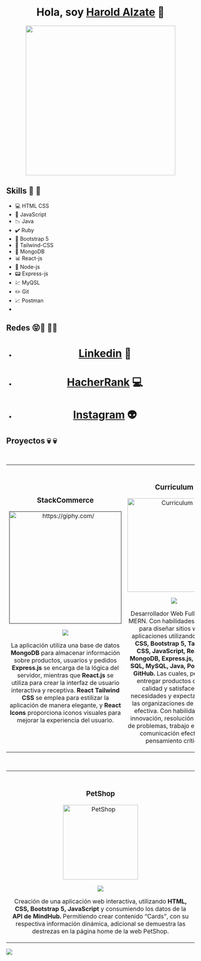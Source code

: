 
<div align="center">
<h1 align="center">Hola, soy <a href="https://harold12a.github.io/CV/">Harold Alzate</a> 👋</h1>
</div>
<div align="center" >
<img src="https://media.giphy.com/media/RbDKaczqWovIugyJmW/giphy.gif" width="400"/>
</div>

  ## Skills 🌟 🌟 

- 💻 HTML CSS
- 🚀 JavaScript
- 📉 Java
- ✔️ Ruby
- 💯 Bootstrap 5
- 🌈 Tailwind-CSS
- 📝 MongoDB
- 📊 React-js
- 📘 Node-js
- 📟 Express-js
- 💹 MyQSL
- ✏️ Git
- 📈 Postman
- 

 ## Redes 	😝🌟 📱😎  

- <h1 align="center"><a href="www.linkedin.com/in/harold-alzate-ayala-desarrollador-full-stack-mern">Linkedin</a> 📲 </h1>
- <h1 align="center" > <a href="https://www.hackerrank.com/haroldalzate99 ">HacherRank</a> 💻 </h1>
- <h1 align="center" > <a href="https://instagram.com/haroldhuaa228?utm_source=qr&igshid=MzNlNGNkZWQ4Mg==">Instagram</a> 👽 </h1>

## Proyectos  	💀	💀 
<br>
<div align="center">
<table>
<tr>
<td width="50%">
<h3 align="center">StackCommerce</h3>
<div align="center">
<a href=""https://github.com/harold12a/stack_commerce_front" target="_blank"><img src="https://media.giphy.com/media/L1R1tvI9svkIWwpVYr/giphy.gif" width="300" alt="https://giphy.com/"></a>
<p>
<a href="https://github.com/harold12a/stack_commerce_front" target="_blank">
<img src="https://img.shields.io/badge/CÓDIGO-ff9?style=for-the-badge&logo=github&logoColor=black">
</a>
<!-- <a href="https://youtu.be/vJapzH_46a8" target="_blank">
<img src="https://img.shields.io/badge/-Youtube-green?style=for-the-badge&color=fbfc40">
</a> -->
  
</p>
<p> La aplicación utiliza una base de datos <strong> MongoDB </strong> para almacenar información sobre productos, usuarios y pedidos <strong> Express.js</strong> se encarga de la lógica del servidor, mientras que <strong> React.js  </strong> se utiliza para crear la interfaz de usuario interactiva y receptiva.  <strong>  React Tailwind CSS</strong> se emplea para estilizar la aplicación de manera elegante, y <strong>  React Icons </strong> proporciona iconos visuales para mejorar la experiencia del usuario. </p>
</div>
                                                                                      
</td>

<td width="50%">
               <br>
<h3 align="center">Curriculum</h3>
<div align="center">                                       
<a href="https://harold12a.github.io/CV/" target="_blank"><img src="https://media.giphy.com/media/3o6MbsqRR1R3Flc1wI/giphy.gif" width="250" alt="Curriculum"></a>
<br>
<p>
<a href="https://harold12a.github.io/CV/" target="_blank">
<img src="https://img.shields.io/badge/C%C3%93DIGO-80ffaa?style=for-the-badge&logo=github&logoColor=black">
</a>
<!-- <a href="https://youtu.be/hhhSMXi0R3E" target="_blank">
<img src="https://img.shields.io/badge/-Youtube-green?style=for-the-badge&color=3fFD7f">
</a> -->
</p>
  
</p>Desarrollador Web Full Stack - MERN. Con habilidades técnicas para diseñar sitios web y aplicaciones utilizando  <strong>   HTML, CSS, Bootstrap 5, TailWind CSS, JavaScript, React.js, MongoDB, Express.js, Node.js, SQL, MySQL, Java, Postman y GitHub. </strong> Las cuales, permiten entregar productos de alta calidad y satisfacer las necesidades y expectativas de las organizaciones de manera efectiva. Con habilidades de innovación, resolución creativa de problemas, trabajo en equipo, comunicación efectiva y pensamiento crítico.
</p>
</div> 
</table>                                                                                 
</div>
<br>
<table>
  <td width="50%">
      <br>
<h3 align="center">PetShop</h3>
<div align="center">                                       
<a href="https://harold12a.github.io/petshop/" target="_blank"><img src="https://media.giphy.com/media/l4FGI8GoTL7N4DsyI/giphy.gif" width="200" alt="PetShop"></a>
<br>
<p>
<a href="https://github.com/harold12a/petshop" target="_blank">
<img src="https://img.shields.io/badge/C%C3%93DIGO-80ffaa?style=for-the-badge&logo=github&logoColor=black">
</a>
<!-- <a href="https://youtu.be/hhhSMXi0R3E" target="_blank">
<img src="https://img.shields.io/badge/-Youtube-green?style=for-the-badge&color=3fFD7f">
</a> -->
</p>

</p>Creación de una aplicación web interactiva, utilizando    <strong>    HTML, CSS, Bootstrap 5, JavaScript </strong> y consumiendo los datos de la     <strong>   API de MindHub.  </strong> Permitiendo crear contenido “Cards”, con su respectiva información dinámica, adicional se demuestra las destrezas en la página home de la web PetShop.
</p>
</div>   
</table>    

<!--
**harold12a/harold12a** is a ✨ _special_ ✨ repository because its `README.md` (this file) appears on your GitHub profile.

Here are some ideas to get you started:

- 🔭 I’m currently working on ...
- 🌱 I’m currently learning ...
- 👯 I’m looking to collaborate on ...
- 🤔 I’m looking for help with ...
- 💬 Ask me about ...
- 📫 How to reach me: ...
- 😄 Pronouns: ...
- ⚡ Fun fact: ...
-->

<img src="https://t.bkit.co/e_650af802402b1.gif" />
